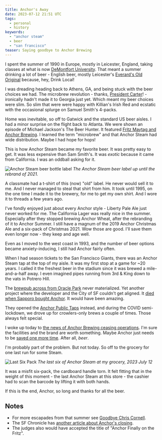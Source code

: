 ```yaml
---
title: Anchor's Away
date: 2023-07-12 21:51 UTC
tags: 
  - personal
  - history
keywords:
  - "anchor steam"
  - beer
  - "san francisco"
teaser: Saying goodbye to Anchor Brewing
---
```


[lp]: https://www.dmu.ac.uk/home.aspx
[cc]: /goodbye-chris-cornell/
[oo]: https://www.everards.co.uk/our-beers/old-original/
[mj]: https://thetvdb.com/series/the-beer-hunter/episodes/345791
[jimmy]: https://content.kegworks.com/blog/how-jimmy-carter-sparked-the-craft-beer-revolution
[anchor]: https://www.sfgate.com/food/article/anchor-brewing-company-ceasing-operations-18196509.php
[chron]: https://www.sfchronicle.com/oursf/article/anchor-steam-comeback-story-18194861.php
[pub]: https://www.mlb.com/giants/news/anchor-brewing-joins-san-francisco-giants-in-mission-rock-development-project/c-41796786
[taps]: https://www.yelp.com/biz/anchor-public-taps-san-francisco-2?osq=anchor+public+taps
[died]: https://sfist.com/2017/08/03/anchor_brewery_was_sold_to_sapporo/
[chron2]: https://www.sfchronicle.com/food/wine/article/anchor-steam-18192913.php

I spent the summer of 1990 in Europe, mostly in Leicester, England, taking classes at what is now [DeMontfort University][lp]. That meant a summer drinking a lot of beer - English beer, mostly Leicester's [Everard's Old Original][oo] because, hey, Drink Local!

I was dreading heading back to Athens, GA, and being stuck with the beer choices we had. The microbrew revolution - thanks, [President Carter][jimmy]! - ironically hadn't made it to Georgia just yet. Which meant my beer choices were slim. So slim that were were happy with Killian's Irish Red and ecstatic with the occasional splurge on Samuel Smith's 4-packs.

Home was inevitable, so off to Gatwick and the standard US beer aisles. I had a minor surprise on the flight back to Atlanta. We were shown an episode of Michael Jackson's The Beer Hunter. It featured [Fritz Maytag and Anchor Brewing][mj]. I learned the term "microbrew" and that Anchor Steam had wide distribution. Maybe I had hope for hops!

This is how Anchor Steam became my favorite beer. It was pretty easy to get. It was less expensive than Sam Smith's. It was _exotic_ because it came from California. I was an oddball asking for it.

![Anchor Steam beer bottle label](images/anchor.jpg)
_The Anchor Steam beer label up until the rebrand of 2021._

A classmate had a t-shirt of this (now) "old" label. He never would sell it to me. And I never managed to steal that shirt from him. It took until 1995, on the one time I made it to the brewery, for me to get my own shirt. And I wore it to threads a few years ago.

I've fondly enjoyed just about every Anchor style - Liberty Pale Ale just never worked for me. The California Lager was really nice in the summer. Especially after they stopped brewing Anchor Wheat, after the rebranding of it to Anchor Summer. I still have a magnum of the 2019 Anchor Christmas Ale and a six-pack of Christmas 2021. Wow those are good. I'll save them even longer now - they keep and age well.

Even as I moved to the west coast in 1993, and the number of beer options became anxiety-inducing, I still had Anchor fairly often.

When I had season tickets to the San Francisco Giants, there was an Anchor Steam tap at the top of my aisle. It was my first stop at a game for ~20 years. I called it the freshest beer in the stadium since it was brewed a mile-and-a-half away. I even imagined pipes running from 3rd & King down to the vats in Potrero Hill. 

The [brewpub across from Oracle Park][pub] never materialized. Yet another project where the developer and the City of SF couldn't get aligned. It [died when Sapporo bought Anchor][died]. It would have been amazing.

They opened the [Anchor Public Taps][taps] instead, and during the COVID semi-lockdown, we drove up for crowlers-only brews a couple of times. Those always felt special.

I woke up today to [the news of Anchor Brewing ceasing operations][anchor]. I'm sure the facilities and the brand are worth something. Maybe Anchor just needs to be [saved one more time][chron]. After all, _beer_.

I'm probably part of the problem. But not today. So off to the grocery for one last run for some Steam.

![Last Six Pack](images/steam6.jpg)
*The last six of Anchor Steam at my grocery, 2023 July 12*

It was a misfit six-pack, the cardboard handle torn. It felt fitting that in the weight of this moment - the last Anchor Steam at this store - the cashier had to scan the barcode by lifting it with both hands.

If this is the end, Anchor, so long and thanks for all the beer.

## Notes

- For more escapades from that summer see [Goodbye Chris Cornell][cc].
- The SF Chronicle has [another article about Anchor's closing][chron2].
- The judges also would have accepted the title of "Anchor Finally on the Fritz".
